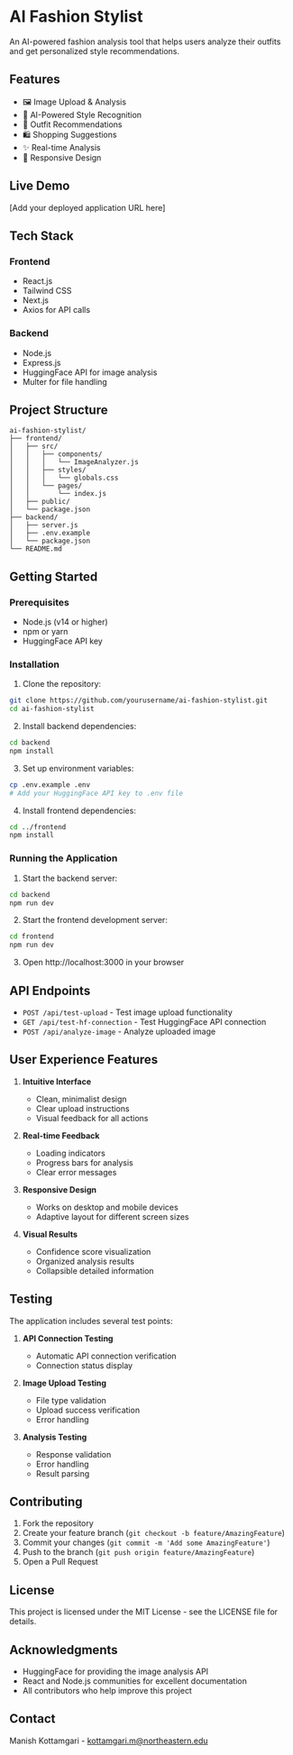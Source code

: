 # AI Fashion Stylist

An AI-powered fashion analysis tool that helps users analyze their outfits and get personalized style recommendations.

## Features

- 🖼️ Image Upload & Analysis
- 🤖 AI-Powered Style Recognition
- 👕 Outfit Recommendations
- 🛍️ Shopping Suggestions
- ✨ Real-time Analysis
- 📱 Responsive Design

## Live Demo

[Add your deployed application URL here]

## Tech Stack

### Frontend
- React.js
- Tailwind CSS
- Next.js
- Axios for API calls

### Backend
- Node.js
- Express.js
- HuggingFace API for image analysis
- Multer for file handling

## Project Structure

```
ai-fashion-stylist/
├── frontend/
│   ├── src/
│   │   ├── components/
│   │   │   └── ImageAnalyzer.js
│   │   ├── styles/
│   │   │   └── globals.css
│   │   └── pages/
│   │       └── index.js
│   ├── public/
│   └── package.json
├── backend/
│   ├── server.js
│   ├── .env.example
│   └── package.json
└── README.md
```

## Getting Started

### Prerequisites

- Node.js (v14 or higher)
- npm or yarn
- HuggingFace API key

### Installation

1. Clone the repository:
```bash
git clone https://github.com/yourusername/ai-fashion-stylist.git
cd ai-fashion-stylist
```

2. Install backend dependencies:
```bash
cd backend
npm install
```

3. Set up environment variables:
```bash
cp .env.example .env
# Add your HuggingFace API key to .env file
```

4. Install frontend dependencies:
```bash
cd ../frontend
npm install
```

### Running the Application

1. Start the backend server:
```bash
cd backend
npm run dev
```

2. Start the frontend development server:
```bash
cd frontend
npm run dev
```

3. Open http://localhost:3000 in your browser

## API Endpoints

- `POST /api/test-upload` - Test image upload functionality
- `GET /api/test-hf-connection` - Test HuggingFace API connection
- `POST /api/analyze-image` - Analyze uploaded image

## User Experience Features

1. **Intuitive Interface**
   - Clean, minimalist design
   - Clear upload instructions
   - Visual feedback for all actions

2. **Real-time Feedback**
   - Loading indicators
   - Progress bars for analysis
   - Clear error messages

3. **Responsive Design**
   - Works on desktop and mobile devices
   - Adaptive layout for different screen sizes

4. **Visual Results**
   - Confidence score visualization
   - Organized analysis results
   - Collapsible detailed information

## Testing

The application includes several test points:

1. **API Connection Testing**
   - Automatic API connection verification
   - Connection status display

2. **Image Upload Testing**
   - File type validation
   - Upload success verification
   - Error handling

3. **Analysis Testing**
   - Response validation
   - Error handling
   - Result parsing

## Contributing

1. Fork the repository
2. Create your feature branch (`git checkout -b feature/AmazingFeature`)
3. Commit your changes (`git commit -m 'Add some AmazingFeature'`)
4. Push to the branch (`git push origin feature/AmazingFeature`)
5. Open a Pull Request

## License

This project is licensed under the MIT License - see the LICENSE file for details.

## Acknowledgments

- HuggingFace for providing the image analysis API
- React and Node.js communities for excellent documentation
- All contributors who help improve this project

## Contact

Manish Kottamgari - kottamgari.m@northeastern.edu
